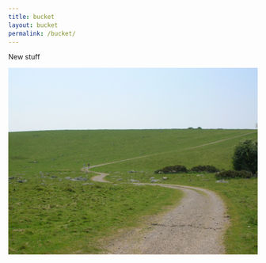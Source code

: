 ```yaml
---
title: bucket
layout: bucket
permalink: /bucket/
---
```


New stuff

!["Wiltshire path"](/assets/images/faves/WiltshirePath.jpg "Wiltshire path")


